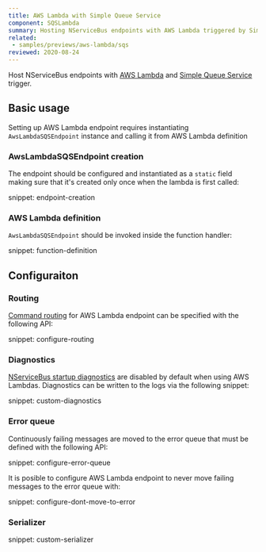 ```yaml
---
title: AWS Lambda with Simple Queue Service
component: SQSLambda
summary: Hosting NServiceBus endpoints with AWS Lambda triggered by Simple Queue Service
related:
 - samples/previews/aws-lambda/sqs
reviewed: 2020-08-24
---
```


Host NServiceBus endpoints with [AWS Lambda](https://aws.amazon.com/lambda/) and [Simple Queue Service](https://aws.amazon.com/sqs/) trigger.

## Basic usage

Setting up AWS Lambda endpoint requires instantiating `AwsLambdaSQSEndpoint` instance and calling it from AWS Lambda definition 

### AwsLambdaSQSEndpoint creation

The endpoint should be configured and instantiated as a `static` field making sure that it's created only once when the lambda is first called:

snippet: endpoint-creation

### AWS Lambda definition

`AwsLambdaSQSEndpoint` should be invoked inside the function handler:

snippet: function-definition

## Configuraiton

### Routing

[Command routing](/nservicebus/messaging/routing.md#command-routing) for AWS Lambda endpoint can be specified with the following API: 

snippet: configure-routing

### Diagnostics

[NServiceBus startup diagnostics](/nservicebus/hosting/startup-diagnostics.md) are disabled by default when using AWS Lambdas. Diagnostics can be written to the logs via the following snippet:

snippet: custom-diagnostics

### Error queue

Continuously failing messages are moved to the error queue that must be defined with the following API:

snippet: configure-error-queue

It is posible to configure AWS Lambda endpoint to never move failing messages to the error queue with:

snippet: configure-dont-move-to-error

### Serializer

snippet: custom-serializer

